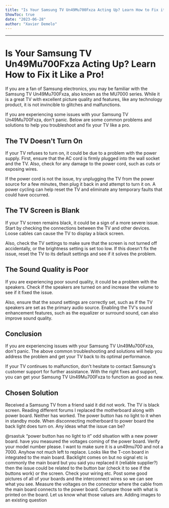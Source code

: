 ```yaml
---
title: "Is Your Samsung TV Un49Mu700Fxza Acting Up? Learn How to Fix it Like a Pro!"
ShowToc: true 
date: "2023-06-28"
author: "Xavier Demelo"
---
```

*****
# Is Your Samsung TV Un49Mu700Fxza Acting Up? Learn How to Fix it Like a Pro!

If you are a fan of Samsung electronics, you may be familiar with the Samsung TV Un49Mu700Fxza, also known as the MU7000 series. While it is a great TV with excellent picture quality and features, like any technology product, it is not invincible to glitches and malfunctions.

If you are experiencing some issues with your Samsung TV Un49Mu700Fxza, don't panic. Below are some common problems and solutions to help you troubleshoot and fix your TV like a pro.

## The TV Doesn't Turn On

If your TV refuses to turn on, it could be due to a problem with the power supply. First, ensure that the AC cord is firmly plugged into the wall socket and the TV. Also, check for any damage to the power cord, such as cuts or exposing wires.

If the power cord is not the issue, try unplugging the TV from the power source for a few minutes, then plug it back in and attempt to turn it on. A power cycling can help reset the TV and eliminate any temporary faults that could have occurred.

## The TV Screen is Blank

If your TV screen remains black, it could be a sign of a more severe issue. Start by checking the connections between the TV and other devices. Loose cables can cause the TV to display a black screen.

Also, check the TV settings to make sure that the screen is not turned off accidentally, or the brightness setting is set too low. If this doesn't fix the issue, reset the TV to its default settings and see if it solves the problem.

## The Sound Quality is Poor

If you are experiencing poor sound quality, it could be a problem with the speakers. Check if the speakers are turned on and increase the volume to see if it fixed the issue.

Also, ensure that the sound settings are correctly set, such as if the TV speakers are set as the primary audio source. Enabling the TV's sound enhancement features, such as the equalizer or surround sound, can also improve sound quality.

## Conclusion

If you are experiencing issues with your Samsung TV Un49Mu700Fxza, don't panic. The above common troubleshooting and solutions will help you address the problem and get your TV back to its optimal performance.

If your TV continues to malfunction, don't hesitate to contact Samsung's customer support for further assistance. With the right fixes and support, you can get your Samsung TV Un49Mu700Fxza to function as good as new.


## Chosen Solution
 Received a Samsung TV from a friend said it did not work. The TV is black screen. Reading different forums I replaced the motherboard along with power board. Neither has worked. The power button has no light to it when in standby mode. When disconnecting motherboard to power board the back light does turn on. Any ideas what the issue can be?

 @rsastuk “power button has no light to it” odd situation with a new power board. have you measured the voltages coming of the power board. Verify your model number please. I want to make sure it is a un49mu700 and not a 7000. Anyhow not much left to replace. Looks like the T-con board in integrated to the main board. Backlight comes on but no signal etc is commonly the main board but you said you replaced it (reliable supplier?) then the issue could be related to the button bar (check it to see if the buttons work) or the screen. Check your wiring etc. Post some good pictures of all of your boards and the interconnect wires so we can see what you see. Measure the voltages on the connector where the cable from the main board connects to the power board. Compare those with what is printed on the board. Let us know what those values are. Adding images to an existing question




